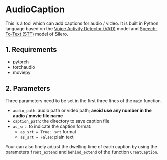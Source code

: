 # AudioCaption
This is a tool which can add captions for audio /  video. It is built in Python language based on the [Voice Activity Detector (VAD)](https://github.com/snakers4/silero-vad) model and [ Speech-To-Text (STT)](https://github.com/snakers4/silero-models) model of Silero.

## 1. Requirements

- pytorch
- torchaudio
- moviepy

## 2. Parameters

Three parameters need to be set in the first three lines of the `main` function.

- `audio_path`: audio path or video path; **avoid use any number in the audio / movie file name**
- `caption_path`: the directory to save caption file
- `as_srt`: to indicate the caption format:
  - `as_srt = True`: `.srt` format
  - `as_srt = False`: plain text

Your can also finely adjust the dwelling time of each caption by using the parameters `front_extend` and `behind_extend` of the function `CreatCaption`.
